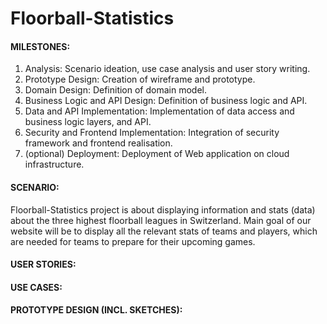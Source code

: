 # Floorball-Statistics
#### MILESTONES:
  1. Analysis: Scenario ideation, use case analysis and user story writing.
  2. Prototype Design: Creation of wireframe and prototype.
  3. Domain Design: Definition of domain model.
  4. Business Logic and API Design: Definition of business logic and API.
  5. Data and API Implementation: Implementation of data access and business logic layers, and API.
  6. Security and Frontend Implementation: Integration of security framework and frontend realisation.
  7. (optional) Deployment: Deployment of Web application on cloud infrastructure.

#### SCENARIO:
Floorball-Statistics project is about displaying information and stats (data) about the three highest floorball leagues in Switzerland. Main goal of our website will be to display all the relevant stats of teams and players, which are needed for teams to prepare for their upcoming games. 
#### USER STORIES:
#### USE CASES:
#### PROTOTYPE DESIGN (INCL. SKETCHES):
